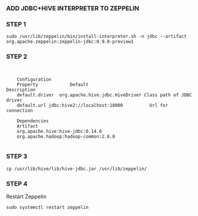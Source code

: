 ###  ADD JDBC+HIVE INTERPRETER TO ZEPPELIN

###   STEP 1
```
sudo /usr/lib/zeppelin/bin/install-interpreter.sh -n jdbc --artifact org.apache.zeppelin:zeppelin-jdbc:0.9.0-preview1
```

###    STEP 2
```


    Configuration
    Property	        Default	                                         Description
    default.driver	org.apache.hive.jdbc.HiveDriver	Class path of JDBC driver
    default.url	jdbc:hive2://localhost:10000	      Url for connection
    
    Dependencies
    Artifact	
    org.apache.hive:hive-jdbc:0.14.0	
    org.apache.hadoop:hadoop-common:2.6.0	
    
```
###    STEP 3
```
cp /usr/lib/hive/lib/hive-jdbc.jar /usr/lib/zeppelin/
```
###    STEP 4

Restart Zeppelin
```
sudo systemctl restart zeppelin
```
